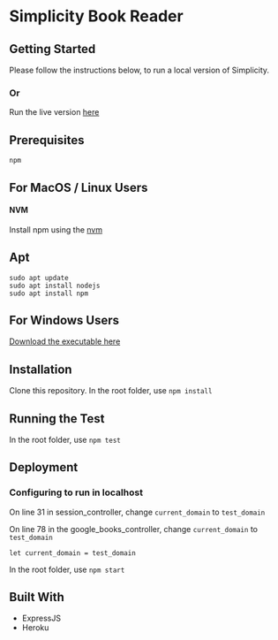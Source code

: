 # Simplicity Book Reader 


## Getting Started 

Please follow the instructions below, to run a local version of Simplicity. 

### Or 

Run the live version [here](https://stark-wave-13030.herokuapp.com/)

## Prerequisites

`npm`

## For MacOS / Linux Users

#### NVM
Install npm using the [nvm](https://github.com/nvm-sh/nvm)

## Apt 
```
sudo apt update
sudo apt install nodejs
sudo apt install npm
```

## For Windows Users

[Download the executable here](https://nodejs.org/en/download/)

## Installation

Clone this repository. In the root folder, use `npm install`


## Running the Test

In the root folder, use `npm test`

## Deployment 

### Configuring to run in localhost 

On line 31 in session_controller, change `current_domain` to `test_domain` 


On line 78 in the google_books_controller, change `current_domain` to `test_domain` 

```
let current_domain = test_domain
```

In the root folder, use `npm start`

## Built With

* ExpressJS 
* Heroku
